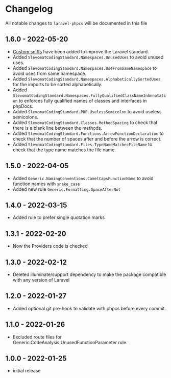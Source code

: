 # Changelog

All notable changes to `laravel-phpcs` will be documented in this file

## 1.6.0 - 2022-05-20

- [Custom sniffs](https://github.com/slevomat/coding-standard) have been added to improve the Laravel standard.
- Added `SlevomatCodingStandard.Namespaces.UnusedUses` to avoid unused uses.
- Added `SlevomatCodingStandard.Namespaces.UseFromSameNamespace` to avoid uses from same namespace.
- Added `SlevomatCodingStandard.Namespaces.AlphabeticallySortedUses` for the imports to be sorted alphabetically.
- Added `SlevomatCodingStandard.Namespaces.FullyQualifiedClassNameInAnnotation` to enforces fully qualified names of classes and interfaces in phpDocs.
- Added `SlevomatCodingStandard.PHP.UselessSemicolon` to avoid useless semicolons.
- Added `SlevomatCodingStandard.Classes.MethodSpacing` to check that there is a blank line between the methods.
- Added `SlevomatCodingStandard.Functions.ArrowFunctionDeclaration` to check that the number of spaces after and before the arrow is correct.
- Added `SlevomatCodingStandard.Files.TypeNameMatchesFileName` to check that the type name matches the file name.

## 1.5.0 - 2022-04-05

- Added `Generic.NamingConventions.CamelCapsFunctionName` to avoid function names with `snake_case`
- Added new rule `Generic.Formatting.SpaceAfterNot`

## 1.4.0 - 2022-03-15

- Added rule to prefer single quotation marks

## 1.3.1 - 2022-02-20

- Now the Providers code is checked

## 1.3.0 - 2022-02-12

- Deleted illuminate/support dependency to make the package compatible with any version of Laravel

## 1.2.0 - 2022-01-27

- Added optional git pre-hook to validate with phpcs before every commit.

## 1.1.0 - 2022-01-26

- Excluded route files for Generic.CodeAnalysis.UnusedFunctionParameter rule.

## 1.0.0 - 2022-01-25

- initial release
